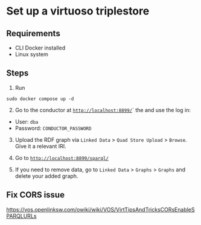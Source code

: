 # Set up a virtuoso triplestore

## Requirements
- CLI Docker installed
- Linux system

## Steps

1. Run 

```sudo docker compose up -d```

2. Go to the conductor at [`http://localhost:8899/`](http://localhost:8899/)` the  and use the log in:
 - User: `dba`
 - Password: `CONDUCTOR_PASSWORD`

3. Upload the RDF graph via `Linked Data` > `Quad Store Upload` > `Browse`. Give it a relevant IRI.

4. Go to [`http://localhost:8899/sparql/`](http://localhost:8899/sparql/)

5. If you need to remove data, go to `Linked Data` > `Graphs` > `Graphs` and delete your added graph.

## Fix CORS issue

https://vos.openlinksw.com/owiki/wiki/VOS/VirtTipsAndTricksCORsEnableSPARQLURLs
